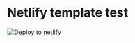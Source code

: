 # Netlify template test


[![Deploy to netlify](https://www.netlify.com/img/deploy/button.svg)](https://app.netlify.com/start/deploy?repository=https://github.com/pierresaid/templatetest)
